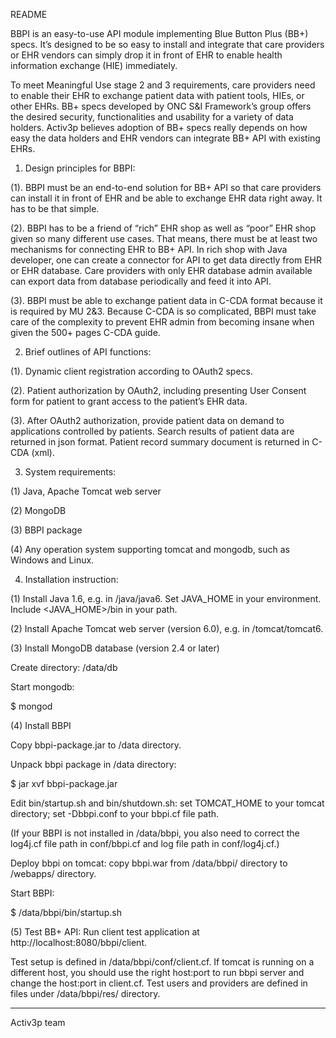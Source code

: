 README

BBPI is an easy-to-use API module implementing Blue Button Plus (BB+) specs. It’s designed to be so easy to install and integrate that care providers or EHR vendors can simply drop it in front of EHR to enable health information exchange (HIE) immediately.

To meet Meaningful Use stage 2 and 3 requirements, care providers need to enable their EHR to exchange patient data with patient tools, HIEs, or other EHRs. BB+ specs developed by ONC S&I Framework’s group offers the desired security, functionalities and usability for a variety of data holders. Activ3p believes adoption of BB+ specs really depends on how easy the data holders and EHR vendors can integrate BB+ API with existing EHRs. 

1. Design principles for BBPI:

(1). BBPI must be an end-to-end solution for BB+ API so that care providers can install it in front of EHR and be able to exchange EHR data right away. It has to be that simple.

(2). BBPI has to be a friend of “rich” EHR shop as well as “poor” EHR shop given so many different use cases.  That means, there must be at least two mechanisms for connecting EHR to BB+ API. In rich shop with Java developer, one can create a connector for API to get data directly from EHR or EHR database. Care providers with only EHR database admin available can export data from database periodically and feed it into API.

(3). BBPI must be able to exchange patient data in C-CDA format because it is required by MU 2&3. Because C-CDA is so complicated, BBPI must take care of the complexity to prevent EHR admin from becoming insane when given the 500+ pages C-CDA guide.

2. Brief outlines of API functions:

(1). Dynamic client registration according to OAuth2 specs. 

(2). Patient authorization by OAuth2, including presenting User Consent form for patient to grant access to the patient’s EHR data.

(3). After OAuth2 authorization, provide patient data on demand to applications controlled by patients.  Search results of patient data are returned in json format. Patient record summary document is returned in C-CDA (xml).   

3. System requirements:

(1) Java, Apache Tomcat web server
  
(2) MongoDB
  
(3) BBPI package
  
(4) Any operation system supporting tomcat and mongodb, such as Windows and Linux.


4. Installation instruction:

(1) Install Java 1.6, e.g. in /java/java6. Set JAVA_HOME in your environment. Include <JAVA_HOME>/bin in your path.

(2) Install Apache Tomcat web server (version 6.0), e.g. in /tomcat/tomcat6.

(3) Install MongoDB  database (version 2.4 or later)

Create directory: /data/db

Start mongodb:

  $ mongod 

(4) Install BBPI

Copy bbpi-package.jar to /data directory.

Unpack bbpi package in /data directory:

  $ jar xvf bbpi-package.jar

Edit bin/startup.sh and bin/shutdown.sh: set TOMCAT_HOME to your tomcat directory; set -Dbbpi.conf to your bbpi.cf file path.

(If your BBPI is not installed in /data/bbpi, you also need to correct the log4j.cf file path in conf/bbpi.cf and log file path in conf/log4j.cf.)

Deploy bbpi on tomcat: copy bbpi.war from /data/bbpi/ directory to <tomcat>/webapps/ directory.

Start BBPI:

  $ /data/bbpi/bin/startup.sh

(5) Test BB+ API: Run client test application at http://localhost:8080/bbpi/client. 

Test setup is defined in /data/bbpi/conf/client.cf. If tomcat is running on a different host, you should use the right host:port to run bbpi server and change the host:port in client.cf.  Test users and providers are defined in files under /data/bbpi/res/ directory.




---
Activ3p team


